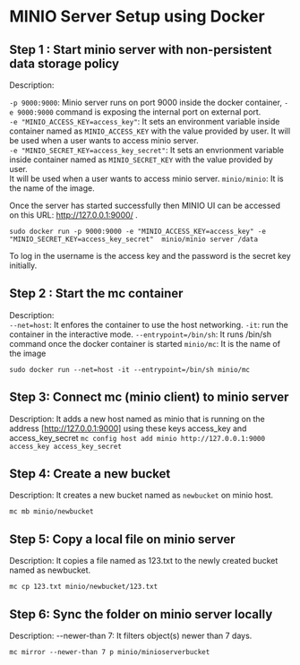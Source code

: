 # MINIO Server Setup using Docker

## Step 1 : Start minio server with non-persistent data storage policy

Description:

`-p 9000:9000`: Minio server runs on port 9000 inside the docker container, `-e 9000:9000` command is exposing the internal port on external port.  
`-e "MINIO_ACCESS_KEY=access_key"`: It sets an environment variable inside container named as `MINIO_ACCESS_KEY` with the value provided by user. It will be
used when a user wants to access minio server.  
`-e "MINIO_SECRET_KEY=access_key_secret"`: It sets an envrionment variable inside container named as `MINIO_SECRET_KEY` with the value provided by user.    
It will be used when a user wants to access minio server.
`minio/minio`: It is the name of the image.

Once the server has started successfully then MINIO UI can be accessed on this URL: http://127.0.0.1:9000/ .

`sudo docker run -p 9000:9000 -e "MINIO_ACCESS_KEY=access_key" -e "MINIO_SECRET_KEY=access_key_secret"  minio/minio server /data`

To log in the username is the access key and the password is the secret key initially.


## Step 2 : Start the mc container

Description:  
`--net=host`: It enfores the container to use the host networking.
`-it`: run the container in the interactive mode.
`--entrypoint=/bin/sh`: It runs /bin/sh command once the docker container is started
`minio/mc`: It is the name of the image

`sudo docker run --net=host -it --entrypoint=/bin/sh minio/mc`

## Step 3: Connect mc (minio client) to minio server

Description: It adds a new host named as minio that is running on the address [http://127.0.0.1:9000] using
these keys access_key and access_key_secret
`mc config host add minio http://127.0.0.1:9000 access_key access_key_secret`

## Step 4: Create a new bucket

Description: It creates a new bucket named as `newbucket` on minio host.  

```
mc mb minio/newbucket
```

## Step 5: Copy a local file on minio server

Description: It copies a file named as 123.txt to the newly created bucket named as newbucket.  

```
mc cp 123.txt minio/newbucket/123.txt
```


## Step 6: Sync the folder on minio server locally

Description: --newer-than 7:  It filters object(s) newer than 7 days.  

```
mc mirror --newer-than 7 p minio/minioserverbucket
```
